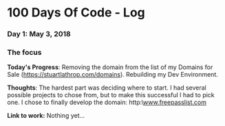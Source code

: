 # 100 Days Of Code - Log

### Day 1: May 3, 2018
### The focus

**Today's Progress**: Removing the domain from the list of my Domains for Sale (https://stuartlathrop.com/domains). Rebuilding my Dev Environment.

**Thoughts**: The hardest part was deciding where to start. I had several possible projects to chose from, but to make this successful I had to pick one. I chose to finally develop the domain: http:\\www.freepasslist.com

**Link to work:** Nothing yet...
